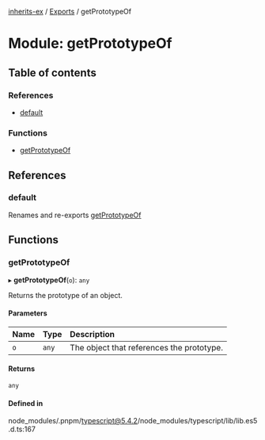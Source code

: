 [inherits-ex](../README.md) / [Exports](../modules.md) / getPrototypeOf

# Module: getPrototypeOf

## Table of contents

### References

- [default](getPrototypeOf.md#default)

### Functions

- [getPrototypeOf](getPrototypeOf.md#getprototypeof)

## References

### default

Renames and re-exports [getPrototypeOf](getPrototypeOf.md#getprototypeof)

## Functions

### getPrototypeOf

▸ **getPrototypeOf**(`o`): `any`

Returns the prototype of an object.

#### Parameters

| Name | Type | Description |
| :------ | :------ | :------ |
| `o` | `any` | The object that references the prototype. |

#### Returns

`any`

#### Defined in

node_modules/.pnpm/typescript@5.4.2/node_modules/typescript/lib/lib.es5.d.ts:167
